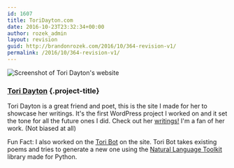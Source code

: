 ```yaml
---
id: 1607
title: ToriDayton.com
date: 2016-10-23T23:32:34+00:00
author: rozek_admin
layout: revision
guid: http://brandonrozek.com/2016/10/364-revision-v1/
permalink: /2016/10/364-revision-v1/
---
```


![Screenshot of Tori Dayton's website](/files/images/projects/Tori-Dayton-1.png)

### [Tori Dayton](http://toridayton.com) {.project-title}

Tori Dayton is a great friend and poet, this is the site I made for her to showcase her writings. It's the first WordPress project I worked on and it set the tone for all the future ones I did. Check out her [writings!](http://toridayton.com/work) I'm a fan of her work. (Not biased at all)

Fun Fact: I also worked on the [Tori Bot](http://toridayton.com/category/tori-bot/) on the site. Tori Bot takes existing poems and tries to generate a new one using the [Natural Language Toolkit](http://www.nltk.org/) library made for Python.
